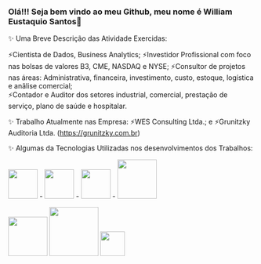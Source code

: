 ### Olá!!! Seja bem vindo ao meu Github, meu nome é William Eustaquio Santos👋

✨ Uma Breve Descrição das Atividade Exercidas:

   ⚡Cientista de Dados, Business Analytics; 
   ⚡Investidor Profissional com foco nas bolsas de valores B3, CME, NASDAQ e NYSE; 
   ⚡Consultor de projetos nas áreas:  Administrativa, financeira, investimento, custo, estoque, logística e anãlise comercial;  
   ⚡Contador e Auditor dos setores industrial, comercial, prestação de serviço, plano de saúde e hospitalar.

✨ Trabalho Atualmente nas Empresa: 
   ⚡WES Consulting Ltda.; e
   ⚡Grunitzky Auditoria Ltda. (https://grunitzky.com.br)

✨ Algumas da Tecnologias Utilizadas nos desenvolvimentos dos Trabalhos: 

   <img widt='60' height='60' src="https://cdn.jsdelivr.net/gh/devicons/devicon/icons/python/python-original-wordmark.svg" />  -  <img widt='60' height='60' src="https://cdn.jsdelivr.net/gh/devicons/devicon/icons/pandas/pandas-original-wordmark.svg" />  -  <img widt='60' height='60' src="https://cdn.jsdelivr.net/gh/devicons/devicon/icons/jupyter/jupyter-original-wordmark.svg" />  -  <img widt='50' height='80' src="https://cdn.jsdelivr.net/gh/devicons/devicon/icons/anaconda/anaconda-original-wordmark.svg" /> 
  
  
   <img widt='80' height='80' src="https://cdn.jsdelivr.net/gh/devicons/devicon/icons/mysql/mysql-original-wordmark.svg" /> 
   <img widt='100' height='100' src="https://cdn.jsdelivr.net/gh/devicons/devicon/icons/filezilla/filezilla-plain-wordmark.svg" /> 
   
   <img widt='50' height='50' src="https://cdn.jsdelivr.net/gh/devicons/devicon/icons/premierepro/premierepro-original.svg" /> 

<div style="display: inline">  
 
</div>
          

<!--
**WilliamESantos/WilliamESantos** is a ✨ _special_ ✨ repository because its `README.md` (this file) appears on your GitHub profile.

Here are some ideas to get you started:

![image](https://github.com/WilliamESantos/WilliamESantos/assets/133704736/10105271-f9b2-4fd8-932a-d1f76c770c6f)

- 🔭 I’m currently working on ...
- 🌱 I’m currently learning ...
- 👯 I’m looking to collaborate on ...
- 🤔 I’m looking for help with ...
- 💬 Ask me about ...
- 📫 How to reach me: ...
- 😄 Pronouns: ...
- ⚡ Fun fact: ...
-->
